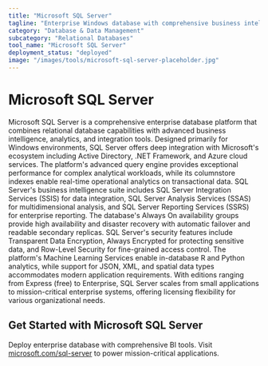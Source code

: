 ```yaml
---
title: "Microsoft SQL Server"
tagline: "Enterprise Windows database with comprehensive business intelligence"
category: "Database & Data Management"
subcategory: "Relational Databases"
tool_name: "Microsoft SQL Server"
deployment_status: "deployed"
image: "/images/tools/microsoft-sql-server-placeholder.jpg"
---
```


# Microsoft SQL Server

Microsoft SQL Server is a comprehensive enterprise database platform that combines relational database capabilities with advanced business intelligence, analytics, and integration tools. Designed primarily for Windows environments, SQL Server offers deep integration with Microsoft's ecosystem including Active Directory, .NET Framework, and Azure cloud services. The platform's advanced query engine provides exceptional performance for complex analytical workloads, while its columnstore indexes enable real-time operational analytics on transactional data. SQL Server's business intelligence suite includes SQL Server Integration Services (SSIS) for data integration, SQL Server Analysis Services (SSAS) for multidimensional analysis, and SQL Server Reporting Services (SSRS) for enterprise reporting. The database's Always On availability groups provide high availability and disaster recovery with automatic failover and readable secondary replicas. SQL Server's security features include Transparent Data Encryption, Always Encrypted for protecting sensitive data, and Row-Level Security for fine-grained access control. The platform's Machine Learning Services enable in-database R and Python analytics, while support for JSON, XML, and spatial data types accommodates modern application requirements. With editions ranging from Express (free) to Enterprise, SQL Server scales from small applications to mission-critical enterprise systems, offering licensing flexibility for various organizational needs.

## Get Started with Microsoft SQL Server

Deploy enterprise database with comprehensive BI tools. Visit [microsoft.com/sql-server](https://www.microsoft.com/sql-server) to power mission-critical applications.
